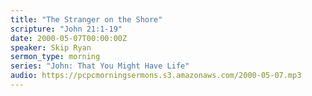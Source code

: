 ```yaml
---
title: "The Stranger on the Shore"
scripture: "John 21:1-19"
date: 2000-05-07T00:00:00Z
speaker: Skip Ryan
sermon_type: morning
series: "John: That You Might Have Life"
audio: https://pcpcmorningsermons.s3.amazonaws.com/2000-05-07.mp3 
---
```



